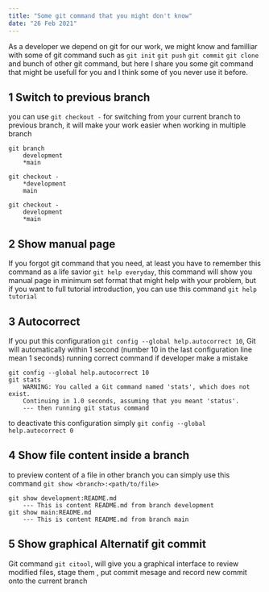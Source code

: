 ```yaml
---
title: "Some git command that you might don't know"
date: "26 Feb 2021"
---
```

As a developer we depend on git for our work, we might know and familliar with some of git command such as `git init` `git push` `git commit` `git clone`
and bunch of other git command, but here I share you some git command that might be usefull for you and I think some of you never use it before.

## 1 Switch to previous branch 

you can use `git checkout -` for switching from your current branch to previous branch, it will make your work easier when working in multiple branch
```
git branch
    development
    *main

git checkout -
    *development
    main

git checkout - 
    development
    *main
```

## 2 Show manual page
If you forgot git command that you need, at least you have to remember this command as a life savior `git help everyday`, this command will show you manual page in minimum set format that might help with your problem, but if you want to full tutorial introduction, you can use this command `git help tutorial`

## 3 Autocorrect 
If you put this configuration `git config --global help.autocorrect 10`, Git will automatically within 1 second (number 10 in the last configuration line mean 1 seconds) running correct command if developer make a mistake
```
git config --global help.autocorrect 10
git stats 
    WARNING: You called a Git command named 'stats', which does not exist.
    Continuing in 1.0 seconds, assuming that you meant 'status'.
    --- then running git status command
```
to deactivate this configuration simply `git config --global help.autocorrect 0`

## 4 Show file content inside a branch
to preview content of a file in other branch you can simply use this command `git show <branch>:<path/to/file>`

```
git show development:README.md
    --- This is content README.md from branch development 
git show main:README.md
    --- This is content README.md from branch main 
```

## 5 Show graphical Alternatif git commit 
Git command `git citool`, will give you a graphical interface to review modified files, stage them , put commit mesage and record new commit onto the current branch